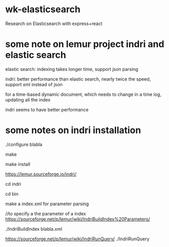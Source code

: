 # wk-elasticsearch
Research on Elasticsearch with express+react

# some note on lemur project indri and elastic search
elastic search: indexing takes longer time, support json parsing 

indri: better performance than elastic search, nearly twice the speed, support xml instead of json

for a time-based dynamic document, which needs to change in a time log, updating all the index

indri seems to have better performance 

# some notes on indri installation 
./configure blabla

make 

make install

https://lemur.sourceforge.io/indri/

cd indri

cd bin 

make a index.xml for parameter parsing 

//to specify a the parameter of a index
https://sourceforge.net/p/lemur/wiki/IndriBuildIndex%20Parameters/

./IndriBuildIndex blabla.xml

https://sourceforge.net/p/lemur/wiki/IndriRunQuery/
./IndriRunQuery 
